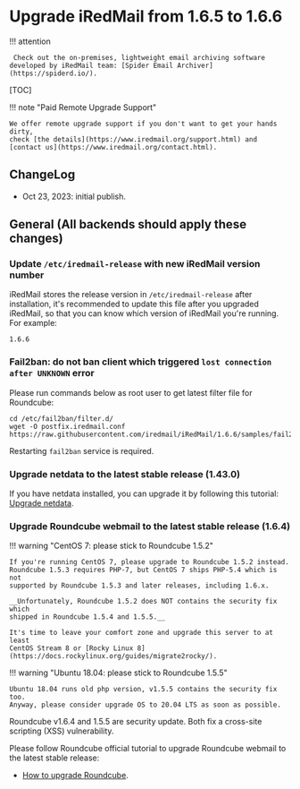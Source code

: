 # Upgrade iRedMail from 1.6.5 to 1.6.6

!!! attention

	 Check out the on-premises, lightweight email archiving software developed by iRedMail team: [Spider Email Archiver](https://spiderd.io/).

[TOC]

!!! note "Paid Remote Upgrade Support"

    We offer remote upgrade support if you don't want to get your hands dirty,
    check [the details](https://www.iredmail.org/support.html) and
    [contact us](https://www.iredmail.org/contact.html).

## ChangeLog

- Oct 23, 2023: initial publish.

## General (All backends should apply these changes)

### Update `/etc/iredmail-release` with new iRedMail version number

iRedMail stores the release version in `/etc/iredmail-release` after
installation, it's recommended to update this file after you upgraded iRedMail,
so that you can know which version of iRedMail you're running. For example:

```
1.6.6
```

### Fail2ban: do not ban client which triggered `lost connection after UNKNOWN` error

Please run commands below as root user to get latest filter file for Roundcube:

```
cd /etc/fail2ban/filter.d/
wget -O postfix.iredmail.conf https://raw.githubusercontent.com/iredmail/iRedMail/1.6.6/samples/fail2ban/filter.d/postfix.iredmail.conf
```

Restarting `fail2ban` service is required.

### Upgrade netdata to the latest stable release (1.43.0)

If you have netdata installed, you can upgrade it by following this tutorial:
[Upgrade netdata](./upgrade.netdata.html).

### Upgrade Roundcube webmail to the latest stable release (1.6.4)

!!! warning "CentOS 7: please stick to Roundcube 1.5.2"

    If you're running CentOS 7, please upgrade to Roundcube 1.5.2 instead.
    Roundcube 1.5.3 requires PHP-7, but CentOS 7 ships PHP-5.4 which is not
    supported by Roundcube 1.5.3 and later releases, including 1.6.x.

    __Unfortunately, Roundcube 1.5.2 does NOT contains the security fix which
    shipped in Roundcube 1.5.4 and 1.5.5.__

    It's time to leave your comfort zone and upgrade this server to at least
    CentOS Stream 8 or [Rocky Linux 8](https://docs.rockylinux.org/guides/migrate2rocky/).

!!! warning "Ubuntu 18.04: please stick to Roundcube 1.5.5"

    Ubuntu 18.04 runs old php version, v1.5.5 contains the security fix too.
    Anyway, please consider upgrade OS to 20.04 LTS as soon as possible.

Roundcube v1.6.4 and 1.5.5 are security update. Both fix a cross-site
scripting (XSS) vulnerability.

Please follow Roundcube official tutorial to upgrade Roundcube webmail to the
latest stable release:

* [How to upgrade Roundcube](https://github.com/roundcube/roundcubemail/wiki/Upgrade).
